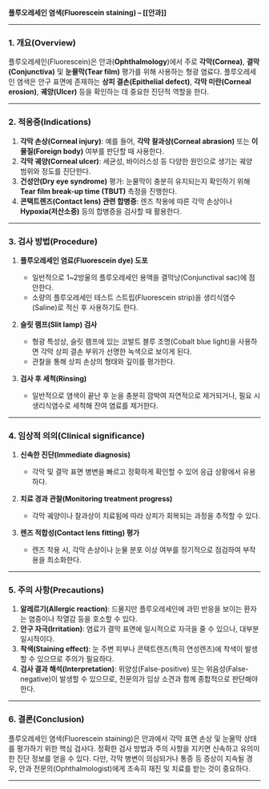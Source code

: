 **플루오레세인 염색(Fluorescein staining) – [[안과]]**

---

### 1. 개요(Overview)

플루오레세인(Fluorescein)은 안과(**Ophthalmology**)에서 주로 **각막(Cornea)**, **결막(Conjunctiva)** 및 **눈물막(Tear film)** 평가를 위해 사용하는 형광 염료다. 플루오레세인 염색은 안구 표면에 존재하는 **상피 결손(Epithelial defect)**, **각막 미란(Corneal erosion)**, **궤양(Ulcer)** 등을 확인하는 데 중요한 진단적 역할을 한다.

---

### 2. 적응증(Indications)

1. **각막 손상(Corneal injury)**: 예를 들어, **각막 찰과상(Corneal abrasion)** 또는 **이물질(Foreign body)** 여부를 판단할 때 사용한다.
2. **각막 궤양(Corneal ulcer)**: 세균성, 바이러스성 등 다양한 원인으로 생기는 궤양 범위와 정도를 진단한다.
3. **건성안(Dry eye syndrome)** 평가: 눈물막이 충분히 유지되는지 확인하기 위해 **Tear film break-up time (TBUT)** 측정을 진행한다.
4. **콘택트렌즈(Contact lens) 관련 합병증**: 렌즈 착용에 따른 각막 손상이나 **Hypoxia(저산소증)** 등의 합병증을 검사할 때 활용한다.

---

### 3. 검사 방법(Procedure)

1. **플루오레세인 염료(Fluorescein dye) 도포**
    
    - 일반적으로 1~2방울의 플루오레세인 용액을 결막낭(Conjunctival sac)에 점안한다.
    - 소량의 플루오레세인 테스트 스트립(Fluorescein strip)을 생리식염수(Saline)로 적신 후 사용하기도 한다.
2. **슬릿 램프(Slit lamp) 검사**
    
    - 형광 특성상, 슬릿 램프에 있는 코발트 블루 조명(Cobalt blue light)을 사용하면 각막 상피 결손 부위가 선명한 녹색으로 보이게 된다.
    - 관찰을 통해 상피 손상의 형태와 깊이를 평가한다.
3. **검사 후 세척(Rinsing)**
    
    - 일반적으로 염색이 끝난 후 눈을 충분히 깜박여 자연적으로 제거되거나, 필요 시 생리식염수로 세척해 잔여 염료를 제거한다.

---

### 4. 임상적 의의(Clinical significance)

1. **신속한 진단(Immediate diagnosis)**
    
    - 각막 및 결막 표면 병변을 빠르고 정확하게 확인할 수 있어 응급 상황에서 유용하다.
2. **치료 경과 관찰(Monitoring treatment progress)**
    
    - 각막 궤양이나 찰과상이 치료됨에 따라 상피가 회복되는 과정을 추적할 수 있다.
3. **렌즈 적합성(Contact lens fitting) 평가**
    
    - 렌즈 착용 시, 각막 손상이나 눈물 분포 이상 여부를 정기적으로 점검하여 부작용을 최소화한다.

---

### 5. 주의 사항(Precautions)

1. **알레르기(Allergic reaction)**: 드물지만 플루오레세인에 과민 반응을 보이는 환자는 염증이나 작열감 등을 호소할 수 있다.
2. **안구 자극(Irritation)**: 염료가 결막 표면에 일시적으로 자극을 줄 수 있으나, 대부분 일시적이다.
3. **착색(Staining effect)**: 눈 주변 피부나 콘택트렌즈(특히 연성렌즈)에 착색이 발생할 수 있으므로 주의가 필요하다.
4. **검사 결과 해석(Interpretation)**: 위양성(False-positive) 또는 위음성(False-negative)이 발생할 수 있으므로, 전문의가 임상 소견과 함께 종합적으로 판단해야 한다.

---

### 6. 결론(Conclusion)

플루오레세인 염색(Fluorescein staining)은 안과에서 각막 표면 손상 및 눈물막 상태를 평가하기 위한 핵심 검사다. 정확한 검사 방법과 주의 사항을 지키면 신속하고 유의미한 진단 정보를 얻을 수 있다. 다만, 각막 병변이 의심되거나 통증 등 증상이 지속될 경우, 안과 전문의(Ophthalmologist)에게 조속히 재진 및 치료를 받는 것이 중요하다.

---

